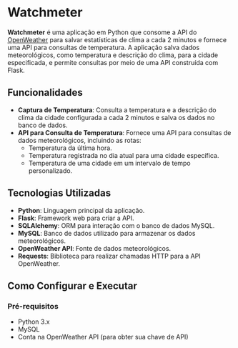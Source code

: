 # Watchmeter

**Watchmeter** é uma aplicação em Python que consome a API do [OpenWeather](https://openweathermap.org/api) para salvar estatísticas de clima a cada 2 minutos e fornece uma API para consultas de temperatura. A aplicação salva dados meteorológicos, como temperatura e descrição do clima, para a cidade especificada, e permite consultas por meio de uma API construída com Flask.

## Funcionalidades

- **Captura de Temperatura**: Consulta a temperatura e a descrição do clima da cidade configurada a cada 2 minutos e salva os dados no banco de dados.
- **API para Consulta de Temperatura**: Fornece uma API para consultas de dados meteorológicos, incluindo as rotas:
  - Temperatura da última hora.
  - Temperatura registrada no dia atual para uma cidade específica.
  - Temperatura de uma cidade em um intervalo de tempo personalizado.

## Tecnologias Utilizadas

- **Python**: Linguagem principal da aplicação.
- **Flask**: Framework web para criar a API.
- **SQLAlchemy**: ORM para interação com o banco de dados MySQL.
- **MySQL**: Banco de dados utilizado para armazenar os dados meteorológicos.
- **OpenWeather API**: Fonte de dados meteorológicos.
- **Requests**: Biblioteca para realizar chamadas HTTP para a API OpenWeather.

## Como Configurar e Executar

### Pré-requisitos

- Python 3.x
- MySQL
- Conta na OpenWeather API (para obter sua chave de API)

